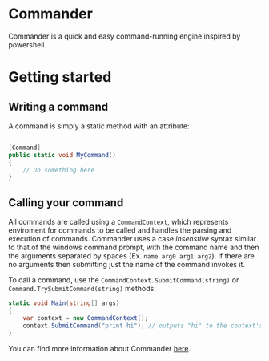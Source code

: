 # Commander

Commander is a quick and easy command-running engine inspired by powershell. 

# Getting started

## Writing a command

A command is simply a static method with an attribute:

```C#

[Command]
public static void MyCommand()
{
    // Do something here
}

```

## Calling your command
All commands are called using a `CommandContext`, which represents enviroment for commands to be called and handles the parsing and execution of commands. 
Commander uses a case *insenstive* syntax similar to that of the windows command prompt, with the command name and then the arguments separated by spaces 
(Ex. `name arg0 arg1 arg2`). If there are no arguments then submitting just the name of the command invokes it.

To call a command, use the `CommandContext.SubmitCommand(string)` or `Command.TrySubmitCommand(string)` methods:

```C#
static void Main(string[] args)
{
    var context = new CommandContext();
    context.SubmitCommand("print hi"); // outputs "hi" to the context's output
}
```


You can find more information about Commander [here](https://github.com/Redninja106/Commander/wiki).
